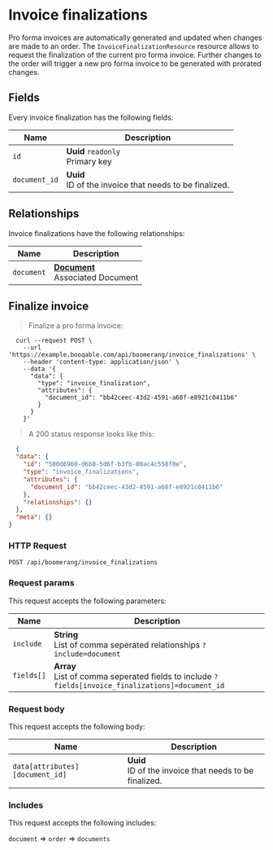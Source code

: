 # Invoice finalizations

Pro forma invoices are automatically generated and updated when changes
are made to an order. The `InvoiceFinalizationResource` resource allows
to request the finalization of the current pro forma invoice.
Further changes to the order will trigger a new pro forma invoice to be
generated with prorated changes.

## Fields
Every invoice finalization has the following fields:

Name | Description
-- | --
`id` | **Uuid** `readonly`<br>Primary key
`document_id` | **Uuid** <br>ID of the invoice that needs to be finalized.


## Relationships
Invoice finalizations have the following relationships:

Name | Description
-- | --
`document` | **[Document](#documents)** <br>Associated Document


## Finalize invoice



> Finalize a pro forma invoice:

```shell
  curl --request POST \
    --url 'https://example.booqable.com/api/boomerang/invoice_finalizations' \
    --header 'content-type: application/json' \
    --data '{
      "data": {
        "type": "invoice_finalization",
        "attributes": {
          "document_id": "bb42ceec-43d2-4591-a68f-e8921c0411b6"
        }
      }
    }'
```

> A 200 status response looks like this:

```json
  {
  "data": {
    "id": "500d6960-d6b8-5d6f-b3fb-00ac4c558f0e",
    "type": "invoice_finalizations",
    "attributes": {
      "document_id": "bb42ceec-43d2-4591-a68f-e8921c0411b6"
    },
    "relationships": {}
  },
  "meta": {}
}
```

### HTTP Request

`POST /api/boomerang/invoice_finalizations`

### Request params

This request accepts the following parameters:

Name | Description
-- | --
`include` | **String** <br>List of comma seperated relationships `?include=document`
`fields[]` | **Array** <br>List of comma seperated fields to include `?fields[invoice_finalizations]=document_id`


### Request body

This request accepts the following body:

Name | Description
-- | --
`data[attributes][document_id]` | **Uuid** <br>ID of the invoice that needs to be finalized.


### Includes

This request accepts the following includes:

`document` => 
`order` => 
`documents`









